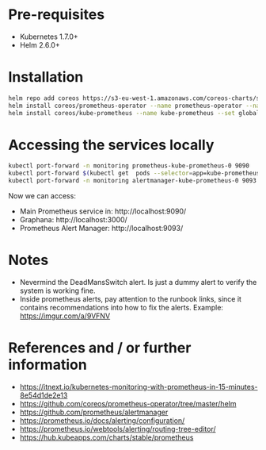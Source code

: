 # Pre-requisites
* Kubernetes 1.7.0+
* Helm 2.6.0+

# Installation
```bash
helm repo add coreos https://s3-eu-west-1.amazonaws.com/coreos-charts/stable/
helm install coreos/prometheus-operator --name prometheus-operator --namespace monitoring --set server.service.type=NodePort
helm install coreos/kube-prometheus --name kube-prometheus --set global.rbacEnable=true --set global.service.type=NodePort --set prometheus.service.type=NodePort --namespace monitoring
```

# Accessing the services locally
```bash
kubectl port-forward -n monitoring prometheus-kube-prometheus-0 9090
kubectl port-forward $(kubectl get  pods --selector=app=kube-prometheus-grafana -n  monitoring --output=jsonpath="{.items..metadata.name}") -n monitoring  3000
kubectl port-forward -n monitoring alertmanager-kube-prometheus-0 9093
```
Now we can access: 
* Main Prometheus service in: http://localhost:9090/  
* Graphana: http://localhost:3000/  
* Prometheus Alert Manager: http://localhost:9093/  

# Notes

* Nevermind the DeadMansSwitch alert. Is just a dummy alert to verify the system is working fine.
* Inside prometheus alerts, pay attention to the runbook links, since it contains recommendations into how to fix the alerts. Example: https://imgur.com/a/9VFNV

# References and / or further information
* https://itnext.io/kubernetes-monitoring-with-prometheus-in-15-minutes-8e54d1de2e13
* https://github.com/coreos/prometheus-operator/tree/master/helm
* https://github.com/prometheus/alertmanager
* https://prometheus.io/docs/alerting/configuration/
* https://prometheus.io/webtools/alerting/routing-tree-editor/
* https://hub.kubeapps.com/charts/stable/prometheus
